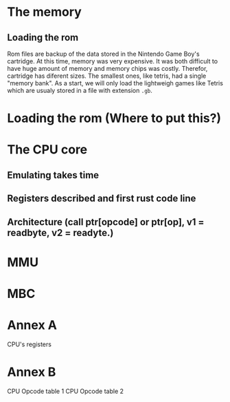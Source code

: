 
The memory
==========

Loading the rom
---------------

Rom files are backup of the data stored in the Nintendo Game Boy's cartridge.
At this time, memory was very expensive.
It was both difficult to have huge amount of memory and memory chips was costly.
Therefor, cartridge has diferent sizes.
The smallest ones, like tetris, had a single "memory bank".
As a start, we will only load the lightweigh games like Tetris which are
usualy stored in a file with extension `.gb`.


# Loading the rom (Where to put this?)

# The CPU core

## Emulating takes time
## Registers described and first rust code line
## Architecture (call ptr[opcode] or ptr[op], v1 = readbyte, v2 = readyte.)

# MMU

# MBC


# Annex A
CPU's registers
# Annex B
CPU Opcode table 1
CPU Opcode table 2
